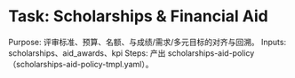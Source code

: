 # Task: Scholarships & Financial Aid

Purpose: 评审标准、预算、名额、与成绩/需求/多元目标的对齐与回溯。
Inputs: scholarships、aid_awards、kpi
Steps: 产出 scholarships-aid-policy（scholarships-aid-policy-tmpl.yaml）。
